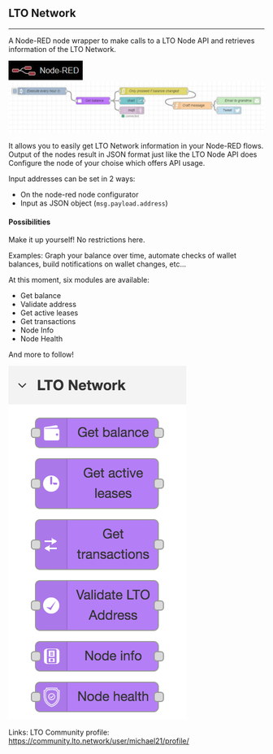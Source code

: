## LTO Network
---
A Node-RED node wrapper to make calls to a LTO Node API and retrieves information of the LTO Network.

<img src="https://raw.githubusercontent.com/justmvg/node-red-contrib-lto-network/master/readme/node-red.jpg" />
<img src="https://raw.githubusercontent.com/justmvg/node-red-contrib-lto-network/master/readme/2.jpg" />

It allows you to easily get LTO Network information in your Node-RED flows. Output of the nodes result in JSON format just like the LTO Node API does
Configure the node of your choise which offers API usage.

Input addresses can be set in 2 ways:
- On the node-red node configurator
- Input as JSON object (`msg.payload.address`)

#### Possibilities
Make it up yourself! No restrictions here.

Examples: 
Graph your balance over time, automate checks of wallet balances, build notifications on wallet changes, etc… 

At this moment, six modules are available: 
- Get balance
- Validate address
- Get active leases
- Get transactions
- Node Info
- Node Health

And more to follow!

<img src="https://raw.githubusercontent.com/justmvg/node-red-contrib-lto-network/master/readme/1.png" />

Links:
LTO Community profile: https://community.lto.network/user/michael21/profile/
